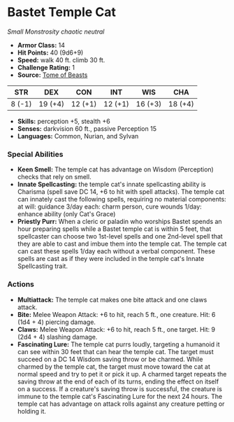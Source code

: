 # Bastet Temple Cat

*Small* *Monstrosity* *chaotic neutral*

- **Armor Class:** 14
- **Hit Points:** 40 (9d6+9)
- **Speed:** walk 40 ft. climb 30 ft.
- **Challenge Rating:** 1
- **Source:** [Tome of Beasts](https://koboldpress.com/kpstore/product/tome-of-beasts-for-5th-edition-print/)

| STR | DEX | CON | INT | WIS | CHA |
| --- | --- | --- | --- | --- | --- |
| 8 (-1) | 19 (+4) | 12 (+1) | 12 (+1) | 16 (+3) | 18 (+4) |

- **Skills:** perception +5, stealth +6
- **Senses:** darkvision 60 ft., passive Perception 15
- **Languages:** Common, Nurian, and Sylvan
### Special Abilities
- **Keen Smell:** The temple cat has advantage on Wisdom (Perception) checks that rely on smell.
- **Innate Spellcasting:** the temple cat's innate spellcasting ability is Charisma (spell save DC 14, +6 to hit with spell attacks). The temple cat can innately cast the following spells, requiring no material components:  at will: guidance  3/day each: charm person, cure wounds  1/day: enhance ability (only Cat's Grace)
- **Priestly Purr:** When a cleric or paladin who worships Bastet spends an hour preparing spells while a Bastet temple cat is within 5 feet, that spellcaster can choose two 1st-level spells and one 2nd-level spell that they are able to cast and imbue them into the temple cat. The temple cat can cast these spells 1/day each without a verbal component. These spells are cast as if they were included in the temple cat's Innate Spellcasting trait.
### Actions
- **Multiattack:** The temple cat makes one bite attack and one claws attack.
- **Bite:** Melee Weapon Attack: +6 to hit, reach 5 ft., one creature. Hit: 6 (1d4 + 4) piercing damage.
- **Claws:** Melee Weapon Attack: +6 to hit, reach 5 ft., one target. Hit: 9 (2d4 + 4) slashing damage.
- **Fascinating Lure:** The temple cat purrs loudly, targeting a humanoid it can see within 30 feet that can hear the temple cat. The target must succeed on a DC 14 Wisdom saving throw or be charmed. While charmed by the temple cat, the target must move toward the cat at normal speed and try to pet it or pick it up. A charmed target repeats the saving throw at the end of each of its turns, ending the effect on itself on a success. If a creature's saving throw is successful, the creature is immune to the temple cat's Fascinating Lure for the next 24 hours. The temple cat has advantage on attack rolls against any creature petting or holding it.
